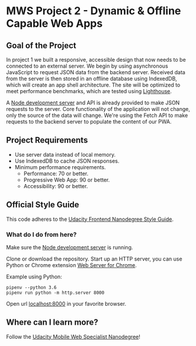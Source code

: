 # MWS Project 2 - Dynamic & Offline Capable Web Apps

## Goal of the Project
In project 1 we built a responsive, accessible design that now needs to be connected to an external server.
We begin by using asynchronous JavaScript to request JSON data from the backend server. Received data from the server is then stored in an offline database using IndexedDB, which will create an app shell architecture.
The site will be optimized to meet performance benchmarks, which are tested using [Lighthouse](https://developers.google.com/web/tools/lighthouse/).

A [Node development server](https://github.com/udacity/mws-restaurant-stage-2) and API is already provided to make JSON requests to the server.
Core functionality of the application will not change, only the source of the data will change. We're using the Fetch API to make requests to the backend server to populate the content of our PWA.

## Project Requirements
* Use server data instead of local memory.
* Use IndexedDB to cache JSON responses.
* Minimum performance requirements.
  * Performance: 70 or better.
  * Progressive Web App: 90 or better.
  * Accessibility: 90 or better.

## Official Style Guide
This code adheres to the [Udacity Frontend Nanodegree Style Guide](https://udacity.github.io/frontend-nanodegree-styleguide/).

### What do I do from here?
Make sure the [Node development server](https://github.com/udacity/mws-restaurant-stage-2) is running.

Clone or download the repository.
Start up an HTTP server, you can use Python or Chrome extension [Web Server for Chrome](https://chrome.google.com/webstore/detail/web-server-for-chrome/ofhbbkphhbklhfoeikjpcbhemlocgigb?hl=en).

Example using Python:

```
pipenv --python 3.6
pipenv run python -m http.server 8000
```

Open url [localhost:8000](localhost:8000) in your favorite browser.

## Where can I learn more?
Follow the [Udacity Mobile Web Specialist Nanodegree](https://www.udacity.com/course/mobile-web-specialist-nanodegree--nd024)!

